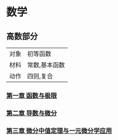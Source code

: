 # 数学
## 高数部分
|||
|---|---|
|对象|初等函数|
|材料|常数,基本函数|
|动作|四则,复合|
### [第一章 函数与极限](src/pages/gaoshu/1.md)
### [第二章 导数与微分](src/pages/gaoshu/2.md)
### [第三章 微分中值定理与一元微分学应用](src/pages/gaoshu/3.md)